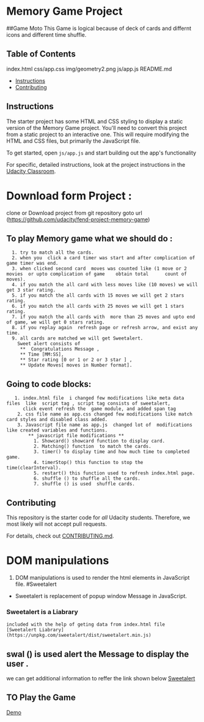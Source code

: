 # Memory Game Project

\##Game Moto
This Game is  logical because of deck of cards and differnt icons and different time shuffle.

## Table of Contents

index.html
css/app.css
img/geometry2.png
js/app.js
README.md

-   [Instructions](#instructions)
-   [Contributing](#contributing)

## Instructions

The starter project has some HTML and CSS styling to display a static version of the Memory Game project. You'll need to convert this project from a static project to an interactive one. This will require modifying the HTML and CSS files, but primarily the JavaScript file.

To get started, open `js/app.js` and start building out the app's functionality

For specific, detailed instructions, look at the project instructions in the [Udacity Classroom](https://classroom.udacity.com/me).

# Download form Project :

 clone or Download project from git repository  goto url (<https://github.com/udacity/fend-project-memory-game>)

## To play  Memory game what we should do :

      1. try to match all the cards.
      2. when you  click a card timer was start and after complication of game timer was end.
      3. when clicked second card  moves was counted like (1 move or 2 movies  or upto complication of game    obtain total      count of moves).
      4. if you match the all card with less moves like (10 moves) we will  get 3 star rating.
      5. if you match the all cards with 15 moves we will get 2 stars rating.
      6. if you match the all cards with 25 moves we will get 1 stars rating.
      7. if you match the all cards with  more than 25 moves and upto end of game, we will get 0 stars rating.
      8. if you replay again  refresh page or refresh arrow, and exist any time.
      9. all cards are matched we will get Sweetalert.
        Sweet alert consists of
         **  Congratulations Message ,
         ** Time [MM:SS],
         ** Star rating [0 or 1 or 2 or 3 star ] ,
         ** Update Moves[ moves in Number format].

## Going to code blocks:

       1. index.html file  i changed few modifications like meta data files  like  script tag , script tag consists of sweetalert,
          click event refresh the  game module, and added span tag  
        2. css file name as app.css changed few modifications like match card styles and disabled class added.
        3. Javascript file name as app.js  changed lot of  modifications like created variables and functions.
            ** javascript file modifications **
              1. Showcard() showcard function to display card.
              2. Matching() function  to match the cards.
              3. timer() to display time and how much time to completed game.
              4. timerStop() this function to stop the time(clearInterval).
              5. restart() this function used to refresh index.html page.
              6. shuffle () to shuffle all the cards.
              7. shuffle () is used  shuffle cards.

## Contributing

This repository is the starter code for _all_ Udacity students. Therefore, we most likely will not accept pull requests.

For details, check out [CONTRIBUTING.md](CONTRIBUTING.md).

# DOM manipulations

1.  DOM manipulations  is used to render the html elements in  JavaScript file.
#Sweetalert
- Sweetalert is replacement of popup window Message in  JavaScript.

### Sweetalert is a Liabrary
    included with the help of geting data from index.html file  
    [Sweetalert Liabrary](https://unpkg.com/sweetalert/dist/sweetalert.min.js)

## swal () is used alert the Message to display the user .

 we can get additional information to reffer the link shown below
 [Sweetalert](https://sweetalert.js.org/guides/)
## TO Play the Game 
[Demo](https://swamykankipati.github.io/front-end-project-memory-game/)